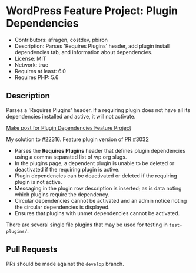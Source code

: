 # WordPress Feature Project: Plugin Dependencies

* Contributors: afragen, costdev, pbiron
* Description: Parses 'Requires Plugins' header, add plugin install dependencies tab, and information about dependencies.
* License: MIT
* Network: true
* Requires at least: 6.0
* Requires PHP: 5.6

## Description

Parses a 'Requires Plugins' header. If a requiring plugin does not have all its dependencies installed and active, it will not activate.

[Make post for Plugin Dependencies Feature Project](https://make.wordpress.org/core/2022/02/24/feature-project-plugin-dependencies/)

My solution to [#22316](https://core.trac.wordpress.org/ticket/22316). Feature plugin version of [PR #3032](https://github.com/WordPress/wordpress-develop/pull/3032)

* Parses the **Requires Plugins** header that defines plugin dependencies using a comma separated list of wp.org slugs.
* In the plugins page, a dependent plugin is unable to be deleted or deactivated if the requiring plugin is active.
* Plugin dependencies can be deactivated or deleted if the requiring plugin is not active.
* Messaging in the plugin row description is inserted; as is data noting which plugins require the dependency.
* Circular dependencies cannot be activated and an admin notice noting the circular dependencies is displayed.
* Ensures that plugins with unmet dependencies cannot be activated.

There are several single file plugins that may be used for testing in `test-plugins/`.

## Pull Requests

PRs should be made against the `develop` branch.
